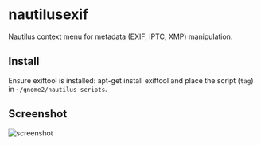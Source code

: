 nautilusexif
============

Nautilus context menu for metadata (EXIF, IPTC, XMP) manipulation.

Install
-------
Ensure exiftool is installed:
    apt-get install exiftool
and place the script (`tag`) in `~/gnome2/nautilus-scripts`.

Screenshot
----------
![screenshot](http://qibli.net/foo/wp-content/uploads/2012/07/tag.png)